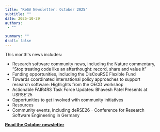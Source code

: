 ```yaml
---
title: "ReSA Newsletter: October 2025"
subtitle: ""
date: 2025-10-29
authors:
 - ""

summary: ""
draft: false
---
```


This month's news includes:

* Research software community news, including the Nature commentary, “Stop treating code like an afterthought: record, share and value it”
* Funding opportunities, including the DisCouRSE Flexible Fund
* Towards coordinated international policy approaches to support research software: Highlights from the OECD workshop
* Actionable FAIR4RS Task Force Updates: Bhavesh Patel Presents at USRSE’25
* Opportunities to get involved with community initiatives
* Resources
* Community events, including deRSE26 - Conference for Research Software Engineering in Germany


**[Read the October newsletter](https://preview.mailerlite.io/preview/778129/emails/169443939890234555)**

